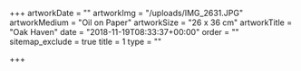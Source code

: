 +++
artworkDate = ""
artworkImg = "/uploads/IMG_2631.JPG"
artworkMedium = "Oil on Paper"
artworkSize = "26 x 36 cm"
artworkTitle = "Oak Haven"
date = "2018-11-19T08:33:37+00:00"
order = ""
sitemap_exclude = true
title = 1
type = ""

+++
